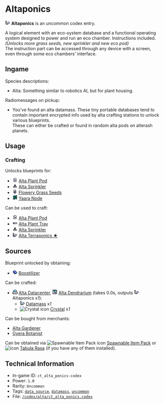 # Altaponics

<img src="https://raw.githubusercontent.com/Ceterai/Enternia/main/items/generic/crafting/alta/datamass.png" alt="Altaponics icon" loading="lazy" height="16px" width="auto" /> **Altaponics** is an uncommon codex entry.

A logical element with an eco-system database and a functional operating system designed to power and run an eco chamber. Instructions included. _(Unlocks more grass seeds, new sprinkler and new eco pod)_  
The instruction part can be accessed through any device with a screen, even through some eco chambers' interface.

## Ingame

Species descriptions:

- Alta: Something similar to robotics AI, but for plant housing.

Radiomessages on pickup:

- You've found an alta datamass. These tiny portable databases tend to contain important encrypted info used by alta crafting stations to unlock various blueprints.  
These can either be crafted or found in random alta pods on alterash planets.

## Usage

### Crafting

Unlocks blueprints for:

- <img src="https://raw.githubusercontent.com/Ceterai/Enternia/main/objects/alta/special/tools/pods/plant/icon.png" alt="Alta Plant Pod icon" loading="lazy" height="16px" width="auto" /> [Alta Plant Pod](https://ceterai.github.io/MyEnternia/Wiki/AltaPlantPod)
- <img src="https://raw.githubusercontent.com/Ceterai/Enternia/main/objects/alta/special/tools/sprinklers/basic/icon.png" alt="Alta Sprinkler icon" loading="lazy" height="16px" width="auto" /> [Alta Sprinkler](https://ceterai.github.io/MyEnternia/Wiki/AltaSprinkler)
- <img src="https://raw.githubusercontent.com/Ceterai/Enternia/main/items/active/alta/tools/plant/ct_flowery_grass_seeds.png" alt="Flowery Grass Seeds icon" loading="lazy" height="16px" width="auto" /> [Flowery Grass Seeds](https://ceterai.github.io/MyEnternia/Wiki/FloweryGrassSeeds)
- <img src="https://raw.githubusercontent.com/Ceterai/Enternia/main/objects/biome/alterash/yaara/ct_yaara_node.png" alt="Yaara Node icon" loading="lazy" height="16px" width="auto" /> [Yaara Node](https://ceterai.github.io/MyEnternia/Wiki/YaaraNode)

Can be used to craft:

- <img src="https://raw.githubusercontent.com/Ceterai/Enternia/main/objects/alta/special/tools/pods/plant/icon.png" alt="Alta Plant Pod icon" loading="lazy" height="16px" width="auto" /> [Alta Plant Pod](https://ceterai.github.io/MyEnternia/Wiki/AltaPlantPod)
- <img src="https://raw.githubusercontent.com/Ceterai/Enternia/main/objects/alta/special/tools/pods/bed/icon.png" alt="Alta Plant Tray icon" loading="lazy" height="16px" width="auto" /> [Alta Plant Tray](https://ceterai.github.io/MyEnternia/Wiki/AltaPlantTray)
- <img src="https://raw.githubusercontent.com/Ceterai/Enternia/main/objects/alta/special/tools/sprinklers/basic/icon.png" alt="Alta Sprinkler icon" loading="lazy" height="16px" width="auto" /> [Alta Sprinkler](https://ceterai.github.io/MyEnternia/Wiki/AltaSprinkler)
- <img src="https://raw.githubusercontent.com/Ceterai/Enternia/main/codex/alta/datamass/arknight.png" alt="Alta Terraponics ★ icon" loading="lazy" height="16px" width="auto" /> [Alta Terraponics ★](https://ceterai.github.io/MyEnternia/Wiki/AltaTerraponics)

## Sources

Blueprint unlocked by obtaining:

- <img src="https://raw.githubusercontent.com/Ceterai/Enternia/main/items/active/alta/tools/fertilize/ct_boost_fertilizer.png" alt="Boostilizer icon" loading="lazy" height="16px" width="auto" /> [Boostilizer](https://ceterai.github.io/MyEnternia/Wiki/Boostilizer)

Can be crafted:

- ![ ](https://raw.githubusercontent.com/Ceterai/Enternia/main/objects/alta/crafting/datacenter/icon.png) [Alta Datacenter](https://ceterai.github.io/MyEnternia/Wiki/AltaDatacenter), ![ ](https://raw.githubusercontent.com/Ceterai/Enternia/main/objects/alta/crafting/dendrarium/icon.png) [Alta Dendrarium](https://ceterai.github.io/MyEnternia/Wiki/AltaDendrarium) (takes 0.0s, outputs <img src="https://raw.githubusercontent.com/Ceterai/Enternia/main/items/generic/crafting/alta/datamass.png" alt="Altaponics icon" loading="lazy" height="16px" width="auto" /> Altaponics x*1*):
  - <img src="https://raw.githubusercontent.com/Ceterai/Enternia/main/items/generic/crafting/alta/datamass.png" alt="Datamass icon" loading="lazy" height="16px" width="auto" /> [Datamass](https://ceterai.github.io/MyEnternia/Wiki/Datamass) x*1*
  - <img src="https://starbounder.org/mediawiki/images/3/31/Crystal.png" alt="Crystal icon" loading="lazy" height="16px" width="12px" /> [Crystal](https://starbounder.org/Crystal) x*1*

Can be bought from merchants:

- [Alta Gardener](https://ceterai.github.io/MyEnternia/Wiki/AltaGardener)
- [Gyera Botanist](https://ceterai.github.io/MyEnternia/Wiki/GyeraBotanist)

Can be obtained via <img src="https://raw.githubusercontent.com/Silverfeelin/Starbound-SpawnableItemPack/master/interface/sip/iconSmall.png" alt="Spawnable Item Pack icon" width="18" height="14"/> [Spawnable Item Pack](https://steamcommunity.com/sharedfiles/filedetails/?id=733665104) or <img src="https://steamuserimages-a.akamaihd.net/ugc/263843960696222713/3EC9A7C005541F7D577EBCB8C5736B4EFC9973D6/" alt="icon" width="8" height="12"/> [Tabula Rasa](https://community.playstarbound.com/resources/the-tabula-rasa.3222/) (if you have any of them installed).

## Technical Information

- In-game ID: `ct_alta_ponics-codex`
- Power: `1.0`
- Rarity: `Uncommon`
- Tags: [`data_source`](https://ceterai.github.io/MyEnternia/Wiki/Tags/DataSource), [`datamass`](https://ceterai.github.io/MyEnternia/Wiki/Tags/Datamass), [`uncommon`](https://ceterai.github.io/MyEnternia/Wiki/Tags/Uncommon)
- File: [`/codex/alta/ct_alta_ponics.codex`](https://github.com/Ceterai/Enternia/blob/main/codex/alta/ct_alta_ponics.codex)
